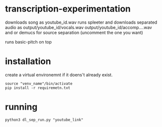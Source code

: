 # transcription-experimentation

downloads song as youtube_id.wav
runs spleeter and downloads separated audio as output/youtube_id/vocals.wav output/youtube_id/accomp....wav and  or demucs for source separation (uncomment the one you want)

runs basic-pitch on top
# installation 
create a virtual environemnt if it doens't already exist. 

```
source "venv_name"/bin/activate
pip install -r requiremetn.txt
```

# running
```
python3 dl_sep_run.py "youtube_link"
```
